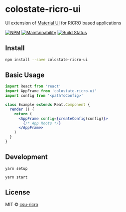 # colostate-ricro-ui

UI extension of [Material UI](https://material-ui.com/) for RICRO based applications

[![NPM](https://img.shields.io/npm/v/colostate-ricro-ui.svg)](https://www.npmjs.com/package/colostate-ricro-ui)
[![Maintainability](https://api.codeclimate.com/v1/badges/fe9eab169ba1cbfe9c09/maintainability)](https://codeclimate.com/github/csu-ricro/colostate-ricro-ui/maintainability)
[![Build Status](https://travis-ci.com/csu-ricro/colostate-ricro-ui.svg?branch=master)](https://travis-ci.com/csu-ricro/colostate-ricro-ui)

## Install

```bash
npm install --save colostate-ricro-ui
```

## Basic Usage

```jsx
import React from 'react'
import AppFrame from 'colostate-ricro-ui'
import config from '<pathToConfig>'

class Example extends Reat.Component {
  render () {
    return (
      <AppFrame config={createConfig(config)}>
        {/* App Roots */}
      </AppFrame>
    )
  }
}
```

## Development

```
yarn setup
```
```
yarn start
```

## License

MIT © [csu-ricro](https://github.com/csu-ricro)
